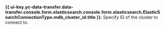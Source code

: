 **{{ ui-key.yc-data-transfer.data-transfer.console.form.elasticsearch.console.form.elasticsearch.ElasticSearchConnectionType.mdb_cluster_id.title }}**: Specify ID of the cluster to connect to.
